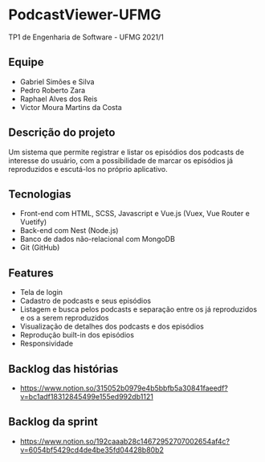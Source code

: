 # PodcastViewer-UFMG
TP1 de Engenharia de Software - UFMG 2021/1

## Equipe
- Gabriel Simões e Silva
- Pedro Roberto Zara
- Raphael Alves dos Reis
- Victor Moura Martins da Costa

## Descrição do projeto
Um sistema que permite registrar e listar os episódios dos podcasts de interesse do usuário, com a possibilidade de marcar os episódios já reproduzidos e escutá-los no próprio aplicativo.

## Tecnologias
- Front-end com HTML, SCSS, Javascript e Vue.js (Vuex, Vue Router e Vuetify)
- Back-end com Nest (Node.js)
- Banco de dados não-relacional com MongoDB
- Git (GitHub)

## Features
- Tela de login
- Cadastro de podcasts e seus episódios
- Listagem e busca pelos podcasts e separação entre os já reproduzidos e os a serem reproduzidos
- Visualização de detalhes dos podcasts e dos episódios
- Reprodução built-in dos episódios
- Responsividade

## Backlog das histórias
- https://www.notion.so/315052b0979e4b5bbfb5a30841faeedf?v=bc1adf18312845499e155ed992db1121

## Backlog da sprint
- https://www.notion.so/192caaab28c14672952707002654af4c?v=6054bf5429cd4de4be35fd04428b80b2

